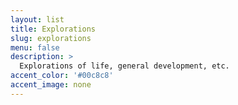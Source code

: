 ```yaml
---
layout: list
title: Explorations
slug: explorations
menu: false
description: >
  Explorations of life, general development, etc.
accent_color: '#00c8c8'
accent_image: none
---
```

